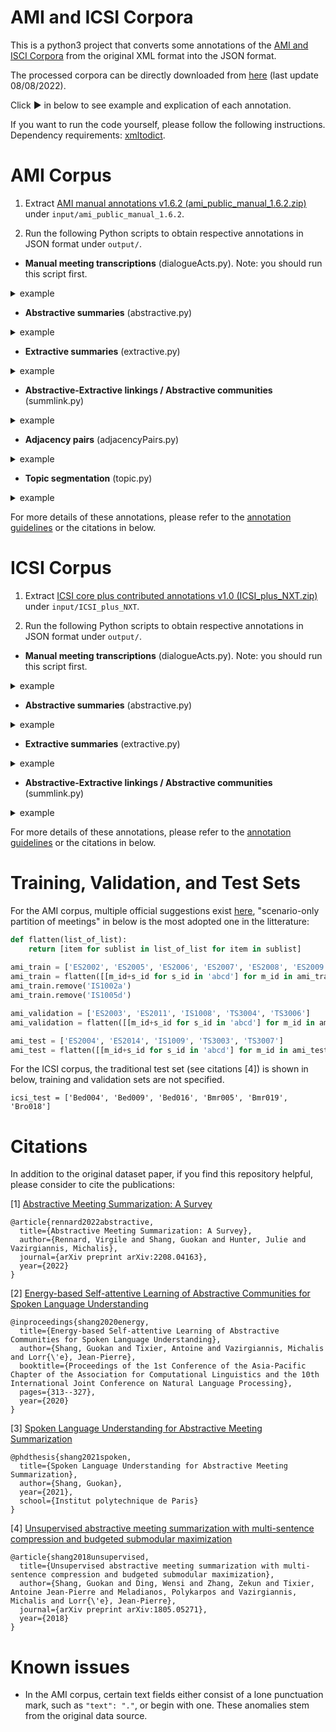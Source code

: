 # AMI and ICSI Corpora
This is a python3 project that converts some annotations of the [AMI and ISCI Corpora](https://groups.inf.ed.ac.uk/ami/) from the original XML format into the JSON format.

The processed corpora can be directly downloaded from [here](https://drive.google.com/drive/folders/1BbmaZnzG9WrqOO-D3h211NOJePotqwQJ?usp=sharing) (last update 08/08/2022).

Click ► in below to see example and explication of each annotation.

If you want to run the code yourself, please follow the following instructions. Dependency requirements: [xmltodict](https://github.com/martinblech/xmltodict).

# AMI Corpus
1. Extract [AMI manual annotations v1.6.2 (ami_public_manual_1.6.2.zip)](http://groups.inf.ed.ac.uk/ami/download/) under `input/ami_public_manual_1.6.2`.

2. Run the following Python scripts to obtain respective annotations in JSON format under `output/`.

* **Manual meeting transcriptions** (dialogueActs.py). Note: you should run this script first.
<details>
  <summary>example</summary>

```json
[
   {
      "id":"ES2002a.B.dialog-act.dharshi.7",
      "speaker":"B",
      "starttime":"74.42",
      "startwordid":"ES2002a.B.words63",
      "endtime":"77.29",
      "endwordid":"ES2002a.B.words71",
      "text":"<vocalsound> Do you want to introduce yourself again ?",
      "label":"el.inf",
      "attributes":{ # reflexivity, addressee, comment, endtime
         "addressee":"A,D,C",
         "role":"PM",
         "participant":"FEE005"
      }
   },
  ...
]
```
`label` denotes dialogue act labels, the taxonomy can be found in the `/input/ami_public_manual_1.6.2/ontologies/da-types.xml`.

`participant` denotes speaker tags, their profiles (e.g., age) can be found in the `input/ami_public_manual_1.6.2/corpusResources/participants.xml`.
</details>

* **Abstractive summaries** (abstractive.py)
<details>
  <summary>example</summary>

```json
[
   {
      "id":"ES2002a.rdhillon.s.1",
      "text":"The project manager introduced the upcoming project to the team members and then the team members participated in an exercise in which they drew their favorite animal and discussed what they liked about the animal.",
      "type":"abstract"
   },
   {
      "id":"ES2002a.rdhillon.s.2",
      "text":"The project manager talked about the project finances and selling prices.",
      "type":"abstract"
   },
   ...
]
```
</details>

* **Extractive summaries** (extractive.py)
<details>
  <summary>example</summary>

```json
[
   {
      "id":"ES2002a.B.dialog-act.dharshi.3",
      "speaker":"B",
      "starttime":"55.415",
      "startwordid":"ES2002a.B.words4",
      "endtime":"60.35",
      "endwordid":"ES2002a.B.words16",
      "text":"<vocalsound> Um well this is the kick-off meeting for our our project .",
      "label":"inf",
      "attributes":{
         "reflexivity":"true",
         "role":"PM",
         "participant":"FEE005"
      }
   },
   {
      "id":"ES2002a.B.dialog-act.dharshi.12",
      "speaker":"B",
      "starttime":"92.79",
      "startwordid":"ES2002a.B.words80",
      "endtime":"96.34",
      "endwordid":"ES2002a.B.words89",
      "text":"so we're designing a new remote control and um <disfmarker>",
      "label":"inf",
      "attributes":{
         "reflexivity":"true",
         "role":"PM",
         "participant":"FEE005"
      }
   },
   ...
]
```
</details>

* **Abstractive-Extractive linkings / Abstractive communities** (summlink.py)
<details>
  <summary>example</summary>

```json
[
...,
   {
      "abstractive":{
         "id":"ES2002a.rdhillon.s.7",
         "text":"The remote will sell for 25 Euro.",
         "type":"decisions"
      },
      "extractive":[
         {
            "id":"ES2002a.B.dialog-act.dharshi.89",
            "speaker":"B",
            "starttime":"470.01",
            "startwordid":"ES2002a.B.words636",
            "endtime":"476.53",
            "endwordid":"ES2002a.B.words654",
            "text":"Um so according to the brief um we're gonna be selling this remote control for twenty five Euro ,",
            "label":"inf",
            "attributes":{
               "role":"PM",
               "participant":"FEE005"
            }
         },
         {
            "id":"ES2002a.B.dialog-act.dharshi.129",
            "speaker":"B",
            "starttime":"681.66",
            "startwordid":"ES2002a.B.words912",
            "endtime":"687.09",
            "endwordid":"ES2002a.B.words928",
            "text":"Well twenty five Euro , I mean that's um that's about like eighteen pounds or something ,",
            "label":"inf",
            "attributes":{
               "role":"PM",
               "participant":"FEE005"
            }
         }
      ]
   },
  ...
]
```
</details>

* **Adjacency pairs** (adjacencyPairs.py)
<details>
  <summary>example</summary>

```json
[
   {
      "id":"ES2002a.adjacency-pairs.dharshi.1",
      "type":"POS",
      "source":{
         "id":"ES2002a.B.dialog-act.dharshi.7",
         "speaker":"B",
         "starttime":"74.42",
         "startwordid":"ES2002a.B.words63",
         "endtime":"77.29",
         "endwordid":"ES2002a.B.words71",
         "text":"<vocalsound> Do you want to introduce yourself again ?",
         "label":"el.inf",
         "attributes":{
            "addressee":"A,D,C",
            "role":"PM",
            "participant":"FEE005"
         }
      },
      "target":{
         "id":"ES2002a.A.dialog-act.dharshi.1",
         "speaker":"A",
         "starttime":"77.44",
         "startwordid":"ES2002a.A.words0",
         "endtime":"80.87",
         "endwordid":"ES2002a.A.words12",
         "text":"Hi , I'm David and I'm supposed to be an industrial designer .",
         "label":"inf",
         "attributes":{
            "role":"ID",
            "participant":"MEE006"
         }
      }
   },
  ...
]
```
</details>

* **Topic segmentation** (topic.py)
<details>
  <summary>example</summary>

```json
[
  {
    "id": "ES2003d.topic.rdhillon.6",
    "topic": "evaluation of prototype(s)",
    "description": "None",
    "dialogueacts": [
      {
        "id": "ES2003d.C.dialog-act.vkaraisk.8",
        "speaker": "C",
        "starttime": "329.94",
        "startwordid": "ES2003d.C.words23",
        "endtime": "336.2",
        "endwordid": "ES2003d.C.words39",
        "text": "Basic point uh have a list of criteria that we need to rate the prototype by .",
        "aspect": "inf",
        "attributes": {
          "reflexivity": "true",
          "role": "ME",
          "participant":"MEE012"
        }
      },
      ... # more DAs
    ],
    "subtopics": [
      {
        "id": "ES2003d.topic.rdhillon.7",
        "topic": "how to find when misplaced",
        "description": "None",
        "dialogueacts": [
          {
            "id": "ES2003d.C.dialog-act.vkaraisk.34",
            "speaker": "C",
            "starttime": "421.78",
            "startwordid": "ES2003d.C.words229",
            "endtime": "423.51",
            "endwordid": "ES2003d.C.words230",
            "text": "So um",
            "aspect": "stl",
            "attributes": {
              "role": "ME",
              "participant":"MEE012"
            }
          },
          ... # more DAs
        ]
      },
      {
        "id": "ES2003d.topic.rdhillon.8",
        "topic": "agenda/equipment issues",
        "description": "None",
        "dialogueacts": [
          {
            "id": "ES2003d.B.dialog-act.vkaraisk.44",
            "speaker": "B",
            "starttime": "516.29",
            "startwordid": "ES2003d.B.words301",
            "endtime": "521.8",
            "endwordid": "ES2003d.B.words317",
            "text": "just before we go through all of the steps here , um well what we'll do is",
            "aspect": "fra",
            "attributes": {
              "role": "PM",
              "participant":"MEE009"
            }
          },
          ... # more DAs
        ]
      },
      ... # more subtopics
    ]
  },
  ... # more topics
]
```
</details>

For more details of these annotations, please refer to the [annotation guidelines](https://groups.inf.ed.ac.uk/ami/corpus/guidelines.shtml) or the citations in below.

# ICSI Corpus
1. Extract [ICSI core plus contributed annotations v1.0 (ICSI_plus_NXT.zip)](https://groups.inf.ed.ac.uk/ami/icsi/download/) under `input/ICSI_plus_NXT`.

2. Run the following Python scripts to obtain respective annotations in JSON format under `output/`.

* **Manual meeting transcriptions** (dialogueActs.py). Note: you should run this script first.
<details>
  <summary>example</summary>

```json
[
   {
      "id":"Bdb001.C.dialogueact0",
      "speaker":"C",
      "starttime":"0.216",
      "startwordid":"Bdb001.w.1",
      "endtime":"5.914",
      "endwordid":"Bdb001.w.25",
      "text":"Yeah , we had a long discussion about how much w how easy we want to make it for people to bleep things out .",
      "label":"z",
      "original_label":"z",
      "attributes":{ # role, participant, adjacency, channel
         "role":"Grad",
         "participant":"me011",
         "channel":"c3"
      }
   },
  ...
]
```
`label` denotes dialogue act labels.

`participant` denotes speaker tags, their profiles (e.g., age) can be found in the `input/ICSI_plus_NXT/ICSIplus/speakers.xml`.
</details>

* **Abstractive summaries** (abstractive.py)
<details>
  <summary>example</summary>

```json
[
   {
      "id":"Bdb001.s.1",
      "text":"Two main options were discussed as to the organisation of the collected data.",
      "type":"abstract"
   },
   {
      "id":"Bdb001.s.2",
      "text":"On the one hand, a bespoke XML structure that connects transcriptions and annotations (down to the word-level) to a common timeline.",
      "type":"abstract"
   },
   ...
]
```
</details>

* **Extractive summaries** (extractive.py)
<details>
  <summary>example</summary>

```json
[
   {
      "id":"Bdb001.F.dialogueact37",
      "speaker":"F",
      "starttime":"68.88",
      "startwordid":"Bdb001.w.335",
      "endtime":"89.054",
      "endwordid":"Bdb001.w.376",
      "text":"and <vocalsound> the main thing that I was gonna ask people to help with today is <pause> to give input on what kinds of database format we should <pause> use in starting to link up things like word transcripts and annotations of word transcripts ,",
      "label":"s",
      "original_label":"s",
      "attributes":{
         "role":"PhD",
         "participant":"fe016",
         "channel":"cB"
      }
   },
   {
      "id":"Bdb001.C.dialogueact44",
      "speaker":"C",
      "starttime":"113.159",
      "startwordid":"Bdb001.w.461",
      "endtime":"118.67",
      "endwordid":"Bdb001.w.487",
      "text":"I mean , we <disfmarker> I sort of already have developed an XML format for this sort of stuff .",
      "label":"s",
      "original_label":"s",
      "attributes":{
         "role":"Grad",
         "participant":"me011",
         "adjacency":"1b+",
         "channel":"c3"
      }
   },
   ...
]
```
</details>

* **Abstractive-Extractive linkings / Abstractive communities** (summlink.py)
<details>
  <summary>example</summary>

```json
[
   {
      "abstractive":{
         "id":"Bdb001.s.1",
         "text":"Two main options were discussed as to the organisation of the collected data.",
         "type":"abstract"
      },
      "extractive":[
         {
            "id":"Bdb001.F.dialogueact37",
            "speaker":"F",
            "starttime":"68.88",
            "startwordid":"Bdb001.w.335",
            "endtime":"89.054",
            "endwordid":"Bdb001.w.376",
            "text":"and <vocalsound> the main thing that I was gonna ask people to help with today is <pause> to give input on what kinds of database format we should <pause> use in starting to link up things like word transcripts and annotations of word transcripts ,",
            "label":"s",
            "original_label":"s",
            "attributes":{
               "role":"PhD",
               "participant":"fe016",
               "channel":"cB"
            }
         },
         {
            "id":"Bdb001.C.dialogueact404",
            "speaker":"C",
            "starttime":"790.456",
            "startwordid":"Bdb001.w.3,414",
            "endtime":"791.666",
            "endwordid":"Bdb001.w.3,422",
            "text":"Th - there are sort of two choices .",
            "label":"s",
            "original_label":"s",
            "attributes":{
               "role":"Grad",
               "participant":"me011",
               "channel":"c3"
            }
         }
      ]
   },
  ...
]
```
</details>

For more details of these annotations, please refer to the [annotation guidelines](https://groups.inf.ed.ac.uk/ami/corpus/guidelines.shtml) or the citations in below.

# Training, Validation, and Test Sets
For the AMI corpus, multiple official suggestions exist [here](https://groups.inf.ed.ac.uk/ami/corpus/datasets.shtml), "scenario-only partition of meetings" in below is the most adopted one in the litterature:
```python
def flatten(list_of_list):
    return [item for sublist in list_of_list for item in sublist]
 
ami_train = ['ES2002', 'ES2005', 'ES2006', 'ES2007', 'ES2008', 'ES2009', 'ES2010', 'ES2012', 'ES2013', 'ES2015', 'ES2016', 'IS1000', 'IS1001', 'IS1002', 'IS1003', 'IS1004', 'IS1005', 'IS1006', 'IS1007', 'TS3005', 'TS3008', 'TS3009', 'TS3010', 'TS3011', 'TS3012']
ami_train = flatten([[m_id+s_id for s_id in 'abcd'] for m_id in ami_train])
ami_train.remove('IS1002a')
ami_train.remove('IS1005d')

ami_validation = ['ES2003', 'ES2011', 'IS1008', 'TS3004', 'TS3006']
ami_validation = flatten([[m_id+s_id for s_id in 'abcd'] for m_id in ami_validation])

ami_test = ['ES2004', 'ES2014', 'IS1009', 'TS3003', 'TS3007']
ami_test = flatten([[m_id+s_id for s_id in 'abcd'] for m_id in ami_test])
```

For the ICSI corpus, the traditional test set (see citations [4]) is shown in below, training and validation sets are not specified. 
```
icsi_test = ['Bed004', 'Bed009', 'Bed016', 'Bmr005', 'Bmr019', 'Bro018']
```
# Citations
In addition to the original dataset paper, if you find this repository helpful, please consider to cite the publications:

[1] [Abstractive Meeting Summarization: A Survey](https://arxiv.org/abs/2208.04163)
```
@article{rennard2022abstractive,
  title={Abstractive Meeting Summarization: A Survey},
  author={Rennard, Virgile and Shang, Guokan and Hunter, Julie and Vazirgiannis, Michalis},
  journal={arXiv preprint arXiv:2208.04163},
  year={2022}
}
```
[2] [Energy-based Self-attentive Learning of Abstractive Communities for Spoken Language Understanding](https://aclanthology.org/2020.aacl-main.34/)
```
@inproceedings{shang2020energy,
  title={Energy-based Self-attentive Learning of Abstractive Communities for Spoken Language Understanding},
  author={Shang, Guokan and Tixier, Antoine and Vazirgiannis, Michalis and Lorr{\'e}, Jean-Pierre},
  booktitle={Proceedings of the 1st Conference of the Asia-Pacific Chapter of the Association for Computational Linguistics and the 10th International Joint Conference on Natural Language Processing},
  pages={313--327},
  year={2020}
}
```
[3] [Spoken Language Understanding for Abstractive Meeting Summarization](https://tel.archives-ouvertes.fr/tel-03169877/document)
```
@phdthesis{shang2021spoken,
  title={Spoken Language Understanding for Abstractive Meeting Summarization},
  author={Shang, Guokan},
  year={2021},
  school={Institut polytechnique de Paris}
}
```
[4] [Unsupervised abstractive meeting summarization with multi-sentence compression and budgeted submodular maximization](https://aclanthology.org/P18-1062/)
```
@article{shang2018unsupervised,
  title={Unsupervised abstractive meeting summarization with multi-sentence compression and budgeted submodular maximization},
  author={Shang, Guokan and Ding, Wensi and Zhang, Zekun and Tixier, Antoine Jean-Pierre and Meladianos, Polykarpos and Vazirgiannis, Michalis and Lorr{\'e}, Jean-Pierre},
  journal={arXiv preprint arXiv:1805.05271},
  year={2018}
}
```
# Known issues
- In the AMI corpus, certain text fields either consist of a lone punctuation mark, such as `"text": "."`, or begin with one. These anomalies stem from the original data source.
